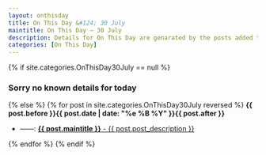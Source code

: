 ```yaml
---
layout: onthisday
title: On This Day &#124; 30 July
maintitle: On This Day — 30 July
description: Details for On This Day are genarated by the posts added to the website so the content is subject to changes/updates over time.
categories: [On This Day]
---
```


{% if site.categories.OnThisDay30July == null %}
<h3>Sorry no known details for today</h3>
{% else %}
{% for post in site.categories.OnThisDay30July reversed %}
<strong>{{ post.before }}{{ post.date | date: "%e %B %Y" }}{{ post.after }}</strong>
<ul>
<li> ——: <a class="{{ post.class }}" href="{{ post.url }}"><strong>{{ post.maintitle }}</strong> - {{ post.post_description }}</a></li>
</ul>
{% endfor %}
{% endif %}
